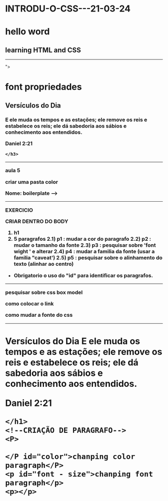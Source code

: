 # INTRODU-O-CSS---21-03-24


<!--Snippet 
Nome: boilerplate -->
<!DOCTYPE html>
<html lang="en">
<head>
    <meta charset="UTF-8">
    <meta name="viewport" content="width=device-width, initial-scale=1.0">
    <title>CCS COLORS</title>
</head>
<body>
    <h1> hello word</h1>
    <h2>learning HTML and CSS</h2>
</body>
</html>


-----------------------------------------------------------------------------

<!DOCTYPE html>
<html lang="en">
<head>
    <meta charset="UTF-8">
    <meta name="viewport" content="width=device-width, initial-scale=1.0">
    <title>Document</title>
    <link rel="stylesheet" href="<link rel="preconnect" href="https://fonts.googleapis.com">
    <link rel="preconnect" href="https://fonts.gstatic.com" crossorigin>
    <link href="https://fonts.googleapis.com/css2?family=Madimi+One&display=swap" rel="stylesheet">">
</head>
<body>
    <h1> font propriedades</h1>
    <h2>
        Versículos do Dia
    </h2>
    <h3>
        E ele muda os tempos e as estações; ele remove os reis e estabelece os reis; ele dá sabedoria aos sábios e conhecimento aos entendidos.

Daniel 2:21

    </h3>
</body>
</html>

----------------------------------------------------------------------------


aula 5 


criar uma pasta color


<!--Snippet -->
Nome: boilerplate -->



---------------------------------
EXERCICIO


CRIAR DENTRO DO BODY 
1) h1 
2) 5 paragrafos
2.1) p1 : mudar a cor do paragrafo
2.2) p2 : mudar o tamanho da fonte
2.3) p3 : pesquisar sobre 'font wight ' e alterar
2.4) p4 : mudar a familia da fonte (usar a familia "caveat')
2.5) p5 : pesquisar sobre o alinhamento do texto (alinhar ao centro)
* Obrigatorio o uso do "id" para identificar os paragrafos.

-------------------------------------------------
 

pesquisar  sobre css box model



como colocar o link

como mudar a fonte do css



--------------------------------------------------------------
<!--primeiro exercicio css dentro de sala-->
<!DOCTYPE html>
<html lang="en">
<head>
    <meta charset="UTF-8">
    <meta name="viewport" content="width=device-width, initial-scale=1.0">
    <link rel="preconnect" href="https://fonts.googleapis.com"> 
    <link rel="preconnect" href="https://fonts.gstatic.com" crossorigin>
    <link href="https://fonts.googleapis.com/css2?family=Caveat:wght@400..700&family=Madimi+One&display=swap" rel="stylesheet">
    <link rel="stylesheet" href="./3.css model/#styles.css">
    <title>exercicio</title>
</head>
<body>
    <h1>
        <!-- criação H1-->
        Versículos do Dia
E ele muda os tempos e as estações; ele remove os reis e estabelece os reis; ele dá sabedoria aos sábios e conhecimento aos entendidos.

Daniel 2:21

    </h1>
    <!--CRIAÇÃO DE PARAGRAFO-->
    <P>

    </P id="color">chanping color paragraph</P>
    <p id="font - size">chanping font paragraph</p>
    <p></p>
  
</body>
</html>
